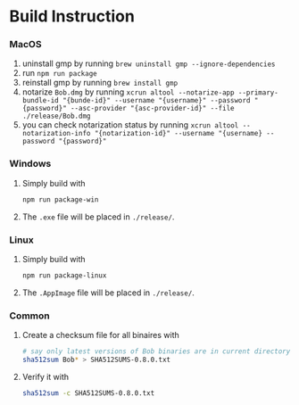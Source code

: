 # Build Instruction

### MacOS

1. uninstall gmp by running `brew uninstall gmp --ignore-dependencies`
2. run `npm run package`
3. reinstall gmp by running `brew install gmp`
4. notarize `Bob.dmg` by running `xcrun altool --notarize-app --primary-bundle-id "{bunde-id}" --username "{username}" --password "{password}" --asc-provider "{asc-provider-id}" --file ./release/Bob.dmg`
5. you can check notarization status by running `xcrun altool --notarization-info "{notarization-id}" --username "{username} --password "{password}"`

### Windows

1. Simply build with
   ```sh
   npm run package-win
   ```
2. The `.exe` file will be placed in `./release/`.

### Linux

1. Simply build with
   ```sh
   npm run package-linux
   ```
2. The `.AppImage` file will be placed in `./release/`.

### Common

1. Create a checksum file for all binaires with
   ```sh
   # say only latest versions of Bob binaries are in current directory
   sha512sum Bob* > SHA512SUMS-0.8.0.txt
   ```
2. Verify it with
   ```sh
   sha512sum -c SHA512SUMS-0.8.0.txt
   ```
